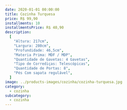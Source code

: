 ```yaml
---
date: 2020-01-01 00:00:00
title: Cozinha Turquesa
price: R$ 99,90
installments: 10
installmentsPrice: R$ 40,90
description:
  [
    "Altura: 217cm",
    "Largura: 280cm",
    "Profundidade: 46,5cm",
    "Materia Prima: MDF / MDP",
    "Quantidade de Gavetas: 4 Gavetas",
    "Tipo de Corrediças: Telescópicas",
    "Quantidade de Portas: 8",
    "Pés Com sapata regulável",
  ]
image: ../products-images/cozinha/cozinha-turquesa.jpg
category:
  - cozinha
subcategory:
  - cozinha
---
```

